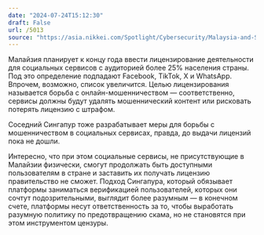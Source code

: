 ```yaml
---
date: "2024-07-24T15:12:30"
draft: False
url: /5013
source: "https://asia.nikkei.com/Spotlight/Cybersecurity/Malaysia-and-Singapore-tighten-oversight-of-Facebook-others"
---
```


Малайзия планирует к концу года ввести лицензирование деятельности для социальных сервисов с аудиторией более 25% населения страны. Под это определение подпадают Facebook, TikTok, X и WhatsApp. Впрочем, возможно, список увеличится. Целью лицензирования называется борьба с онлайн-мошенничеством — соответственно, сервисы должны будут удалять мошеннический контент или рисковать потерять лицензию с штрафом.

Соседний Сингапур тоже разрабатывает меры для борьбы с мошенничеством в социальных сервисах, правда, до выдачи лицензий пока не дошли.

Интересно, что при этом социальные сервисы, не присутствующие в Малайзии физически, смогут продолжать быть доступными пользователям в стране и заставить их получать лицензию правительство не сможет. Подход Сингапура, который обязывает платформы заниматься верификацией пользователей, которых они сочтут подозрительными, выглядит более разумным — в конечном счете, платформы несут ответственность за то, чтобы выработать разумную политику по предотвращению скама, но не становятся при этом инструментом цензуры.
